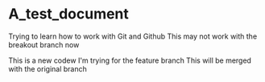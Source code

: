 # A_test_document
Trying to learn how to work with Git and Github
This may not work with the breakout branch now

This is a new codew I'm trying for the feature branch
This will be merged with the original branch
